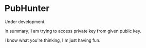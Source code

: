 # PubHunter

Under development.

In summary; I am trying to access private key from given public key.

I know what you're thinking, I'm just having fun.
